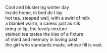 Cool and blustering winter day    
Inside home, in bed do I lay   
hot tea, steeped well, with a swirl of milk   
a blanket warm, a caress just as silk   
bring to lip, the lovely mixture   
stained tea tastes the kiss of a fixture   
of mind and memory in loving past   
the girl who standards made, whose fill is vast  
